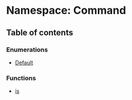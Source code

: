 # Namespace: Command

## Table of contents

### Enumerations

* [Default](/auto-docs/editor/enums/Command.Default.md)

### Functions

* [is](/auto-docs/editor/functions/Command.is.md)
